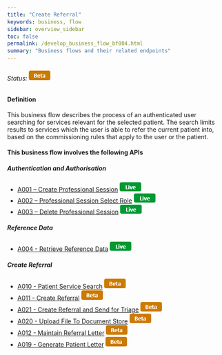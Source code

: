 ```yaml
---
title: "Create Referral"
keywords: business, flow
sidebar: overview_sidebar
toc: false
permalink: /develop_business_flow_bf004.html
summary: "Business flows and their related endpoints"
---
```


###### Status: ![Beta](images/icons/api_beta.png)

#### Definition

This business flow describes the process of an authenticated user searching for services relevant for the selected patient. The search limits results to services which the user is able to refer the current patient into, based on the commissioning rules that apply to the user or the patient.

#### This business flow involves the following APIs

##### Authentication and Authorisation
* [A001 – Create Professional Session](explore_endpoint_a001.html) ![Live](images/icons/api_live.png)
* [A002 – Professional Session Select Role](explore_endpoint_a002.html) ![Live](images/icons/api_live.png)
* [A003 – Delete Professional Session](explore_endpoint_a003.html) ![Live](images/icons/api_live.png)

##### Reference Data
* [A004 - Retrieve Reference Data](explore_endpoint_a004.html) ![Live](images/icons/api_live.png)

##### Create Referral
* [A010 - Patient Service Search](explore_endpoint_a010.html) ![Beta](images/icons/api_beta.png)
* [A011 - Create Referral](explore_endpoint_a011.html) ![Beta](images/icons/api_beta.png)
* [A021 - Create Referral and Send for Triage](explore_endpoint_a021.html) ![Beta](images/icons/api_beta.png)
* [A020 - Upload File To Document Store](explore_endpoint_a020.html) ![Beta](images/icons/api_beta.png)
* [A012 - Maintain Referral Letter](explore_endpoint_a012.html) ![Beta](images/icons/api_beta.png)
* [A019 - Generate Patient Letter](explore_endpoint_a019.html) ![Beta](images/icons/api_beta.png)


<!-- #### Review the diagram below to learn more -->

<!-- ![BF004: Service Search](images/develop/BF004-ServiceSearch.jpg) -->
